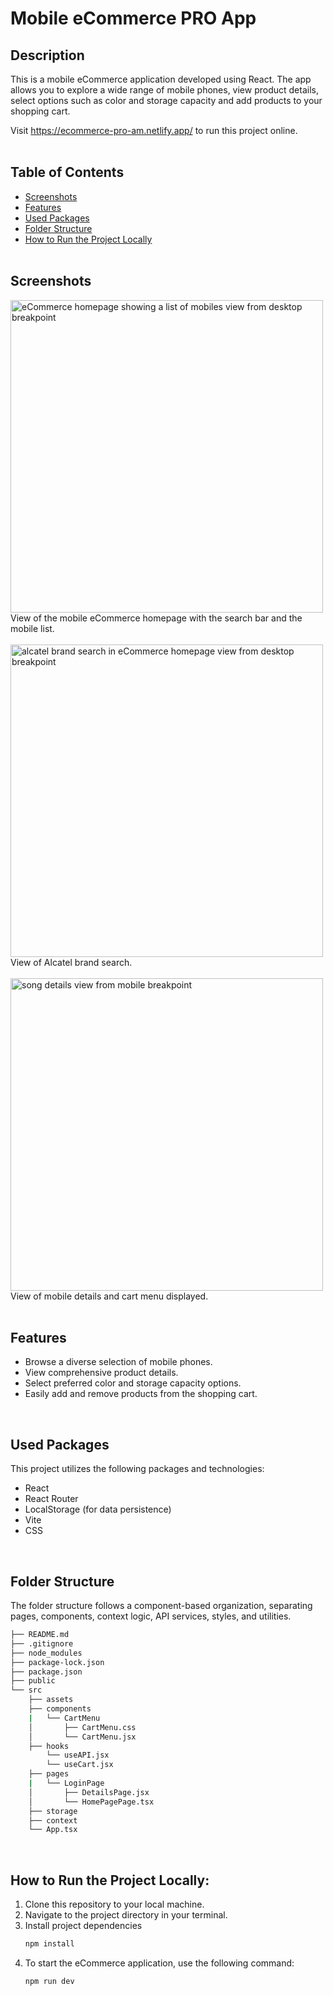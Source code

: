 # Mobile eCommerce PRO App

## Description

This is a mobile eCommerce application developed using React. The app allows you to explore a wide range of mobile phones, view product details, select options such as color and storage capacity and add products to your shopping cart.

Visit https://ecommerce-pro-am.netlify.app/ to run this project online.
<br>
<br>

## Table of Contents

- [Screenshots](#screenshots)
- [Features](#features)
- [Used Packages](#used-packages)
- [Folder Structure](#folder-structure)
- [How to Run the Project Locally](#how-to-run-the-project-locally)
  <br>
  <br>

## Screenshots

<img src="https://github.com/AndreaBitmind/ecommerce-pro-am/blob/main/public/images/homepage.png?raw=true" alt="eCommerce homepage showing a list of mobiles view from desktop breakpoint" width="500"/> 
View of the mobile eCommerce homepage with the search bar and the mobile list.

<br>
<br>
<img src="https://github.com/AndreaBitmind/ecommerce-pro-am/blob/main/public/images/search.png?raw=true" alt="alcatel brand search in eCommerce homepage view from desktop breakpoint" width="500"/> 
View of Alcatel brand search.

<br>
<br>
<img src="https://github.com/AndreaBitmind/ecommerce-pro-am/blob/main/public/images/details.png?raw=true" alt="song details view from mobile breakpoint" width="500"/> 
View of mobile details and cart menu displayed.

<br>
<br>

## Features

- Browse a diverse selection of mobile phones.
- View comprehensive product details.
- Select preferred color and storage capacity options.
- Easily add and remove products from the shopping cart.

<br>

## Used Packages

This project utilizes the following packages and technologies:

- React
- React Router
- LocalStorage (for data persistence)
- Vite
- CSS

<br>

## Folder Structure

The folder structure follows a component-based organization, separating pages, components, context logic, API services, styles, and utilities.

```bash
├── README.md
├── .gitignore
├── node_modules
├── package-lock.json
├── package.json
├── public
└── src
    ├── assets
    ├── components
    |   └── CartMenu
    │       ├── CartMenu.css
    │       └── CartMenu.jsx
    ├── hooks
        └── useAPI.jsx
        └── useCart.jsx
    ├── pages
    |   └── LoginPage
    │       ├── DetailsPage.jsx
    │       └── HomePagePage.tsx
    ├── storage
    ├── context
    └── App.tsx

```

<br>

## How to Run the Project Locally:

1. Clone this repository to your local machine.
2. Navigate to the project directory in your terminal.
3. Install project dependencies
   ```sh
   npm install
   ```
4. To start the eCommerce application, use the following command:
   ```sh
   npm run dev
   ```
